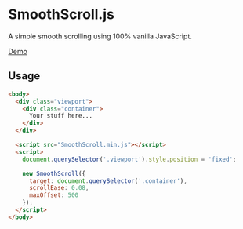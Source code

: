 # SmoothScroll.js
A simple smooth scrolling using 100% vanilla JavaScript.

[Demo](https://rayc2045.github.io/SmoothScroll/)

## Usage
```html
<body>
  <div class="viewport">
    <div class="container">
      Your stuff here...
    </div>
  </div>

  <script src="SmoothScroll.min.js"></script>
  <script>
    document.querySelector('.viewport').style.position = 'fixed';

    new SmoothScroll({
      target: document.querySelector('.container'),
      scrollEase: 0.08,
      maxOffset: 500
    });
  </script>
</body>
```
